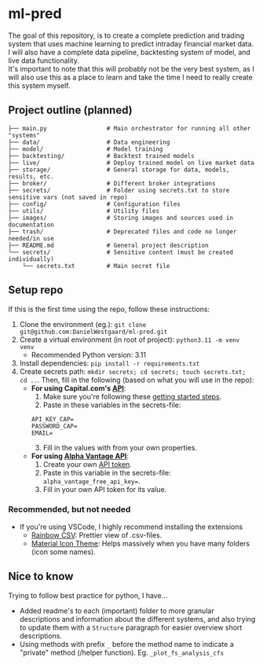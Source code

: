 # ml-pred
The goal of this repository, is to create a complete prediction and trading system that uses machine learning to predict intraday financial market data. I will also have a complete data pipeline, backtesting system of model, and live data functionality.<br>
It's important to note that this will probably not be the very best system, as I will also use this as a place to learn and take the time I need to really create this system myself.

## Project outline (planned)
```
├── main.py                 # Main orchestrator for running all other "systems"
├── data/                   # Data engineering
├── model/                  # Model training
├── backtesting/            # Backtest trained models
├── live/                   # Deploy trained model on live market data
├── storage/                # General storage for data, models, results, etc.
├── broker/                 # Different broker integrations
├── secrets/                # Folder using secrets.txt to store sensitive vars (not saved in repo)
├── config/                 # Configuration files
├── utils/                  # Utility files
├── images/                 # Storing images and sources used in documentation
├── trash/                  # Deprecated files and code no longer needed/in use
├── README.md               # General project description
└── secrets/                # Sensitive content (must be created individually)
    └── secrets.txt         # Main secret file
```

## Setup repo
If this is the first time using the repo, follow these instructions:
1. Clone the environment (eg.): ``` git clone git@github.com:DanielWestgaard/ml-pred.git ```
2. Create a virtual environment (in root of project): ``` python3.11 -m venv venv ```
    - Recommended Python version: 3.11
3. Install dependencies: ``` pip install -r requirements.txt ```
4. Create secrets path: ``` mkdir secrets; cd secrets; touch secrets.txt; cd .. ```. Then, fill in the following (based on what you will use in the repo):
    - **For using Capital.com's [API](https://open-api.capital.com/)**: 
        1. Make sure you're following these [getting started steps](https://open-api.capital.com/#section/Getting-started).
        2. Paste in these variables in the secrets-file:
        ```
        API_KEY_CAP=
        PASSWORD_CAP=
        EMAIL=
        ```
        3. Fill in the values with from your own properties.
    - **For using [Alpha Vantage API](https://www.alphavantage.co/documentation/)**:
        1. Create your own [API token](https://www.alphavantage.co/support/#api-key).
        2. Paste in this variable in the secrets-file: ```alpha_vantage_free_api_key=```.
        3. Fill in your own API token for its value.
### Recommended, but not needed
- If you're using VSCode, I highly recommend installing the extensions
    - [Rainbow CSV](https://marketplace.visualstudio.com/items/?itemName=mechatroner.rainbow-csv): Prettier view of .csv-files.
    - [Material Icon Theme](https://marketplace.visualstudio.com/items/?itemName=PKief.material-icon-theme): Helps massively when you have many folders (icon some names).

## Nice to know
Trying to follow best practice for python, I have...
- Added readme's to each (important) folder to more granular descriptions and information about the different systems, and also trying to update them with a ```Structure``` paragraph for easier overview short descriptions.
- Using methods with prefix ```_``` before the method name to indicate a "private" method (/helper function). Eg. ```_plot_fs_analysis_cfs```